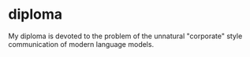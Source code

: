 # diploma
My diploma is devoted to the problem of the unnatural "corporate" style communication of modern language models. 
